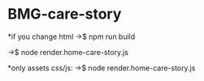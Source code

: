 # BMG-care-story

*if you change html
->$ npm run build

->$ node render.home-care-story.js

*only assets css/js:
->$ node render.home-care-story.js


